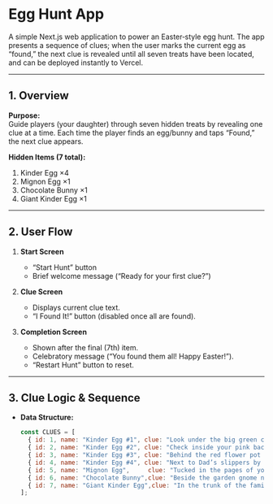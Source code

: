 # Egg Hunt App

A simple Next.js web application to power an Easter‐style egg hunt. The app presents a sequence of clues; when the user marks the current egg as “found,” the next clue is revealed until all seven treats have been located, and can be deployed instantly to Vercel.

---

## 1. Overview

**Purpose:**  
Guide players (your daughter) through seven hidden treats by revealing one clue at a time. Each time the player finds an egg/bunny and taps “Found,” the next clue appears.

**Hidden Items (7 total):**  
1. Kinder Egg ×4  
2. Mignon Egg ×1  
3. Chocolate Bunny ×1  
4. Giant Kinder Egg ×1  

---

## 2. User Flow

1. **Start Screen**  
   - “Start Hunt” button  
   - Brief welcome message (“Ready for your first clue?”)

2. **Clue Screen**  
   - Displays current clue text.  
   - “I Found It!” button (disabled once all are found).

3. **Completion Screen**  
   - Shown after the final (7th) item.  
   - Celebratory message (“You found them all! Happy Easter!”).  
   - “Restart Hunt” button to reset.

---

## 3. Clue Logic & Sequence

- **Data Structure:**  
  ```js
  const CLUES = [
    { id: 1, name: "Kinder Egg #1", clue: "Look under the big green chair." },
    { id: 2, name: "Kinder Egg #2", clue: "Check inside your pink backpack." },
    { id: 3, name: "Kinder Egg #3", clue: "Behind the red flower pot on the porch." },
    { id: 4, name: "Kinder Egg #4", clue: "Next to Dad’s slippers by the sofa." },
    { id: 5, name: "Mignon Egg",     clue: "Tucked in the pages of your favorite storybook." },
    { id: 6, name: "Chocolate Bunny",clue: "Beside the garden gnome near the fence." },
    { id: 7, name: "Giant Kinder Egg",clue: "In the trunk of the family car." }
  ];